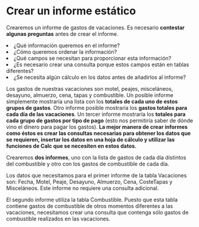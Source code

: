 
# Crear un informe estático

Crearemos un informe de gastos de vacaciones. Es necesario **contestar algunas preguntas** antes de crear el informe.

<li>
¿Qué información queremos en el informe?
</li>
<li>
¿Cómo queremos ordenar la información?
</li>
<li>
¿Qué campos se necesitan para proporcionar esta información?
</li>
<li>
¿Es necesario crear una consulta porque estos campos están en tablas diferentes?
</li>
<li>
¿Se necesita algún cálculo en los datos antes de añadirlos al informe?
</li>


Los gastos de nuestras vacaciones son motel, peajes, misceláneos, desayuno, almuerzo, cena, tapas y combustible. Un posible informe simplemente mostraría una lista con los **totales de cada uno de estos grupos de gastos**. Otro informe posible mostraría los **gastos totales para cada día de las vacaciones**. Un tercer informe mostraría los **totales para cada grupo de gastos por tipo de pago** (esto nos permitiría saber de dónde vino el dinero para pagar los gastos). **La mejor manera de crear informes como éstos es crear las consultas necesarias para obtener los datos que se requieren, insertar los datos en una hoja de cálculo y utilizar las funciones de Calc que se necesiten en estos datos.**

Crearemos **dos informes**, uno con la lista de gastos de cada día distintos del combustible y otro con los gastos de combustible de cada día.

Los datos que necesitamos para el primer informe de la tabla Vacaciones son: Fecha, Motel, Peaje, Desayuno, Almuerzo, Cena, CosteTapas y Misceláneos. Este informe no requiere una consulta adicional.

El segundo informe utiliza la tabla Combustible. Puesto que esta tabla contiene gastos de combustible de otros momentos diferentes a las vacaciones, necesitamos crear una consulta que contenga sólo gastos de combustible realizados en las vacaciones.

